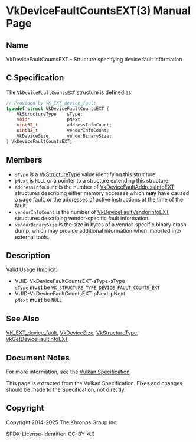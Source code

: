 # VkDeviceFaultCountsEXT(3) Manual Page

## Name

VkDeviceFaultCountsEXT - Structure specifying device fault information



## [](#_c_specification)C Specification

The `VkDeviceFaultCountsEXT` structure is defined as:

```c++
// Provided by VK_EXT_device_fault
typedef struct VkDeviceFaultCountsEXT {
    VkStructureType    sType;
    void*              pNext;
    uint32_t           addressInfoCount;
    uint32_t           vendorInfoCount;
    VkDeviceSize       vendorBinarySize;
} VkDeviceFaultCountsEXT;
```

## [](#_members)Members

- `sType` is a [VkStructureType](https://registry.khronos.org/vulkan/specs/latest/man/html/VkStructureType.html) value identifying this structure.
- `pNext` is `NULL` or a pointer to a structure extending this structure.
- `addressInfoCount` is the number of [VkDeviceFaultAddressInfoEXT](https://registry.khronos.org/vulkan/specs/latest/man/html/VkDeviceFaultAddressInfoEXT.html) structures describing either memory accesses which **may** have caused a page fault, or the addresses of active instructions at the time of the fault.
- `vendorInfoCount` is the number of [VkDeviceFaultVendorInfoEXT](https://registry.khronos.org/vulkan/specs/latest/man/html/VkDeviceFaultVendorInfoEXT.html) structures describing vendor-specific fault information.
- `vendorBinarySize` is the size in bytes of a vendor-specific binary crash dump, which may provide additional information when imported into external tools.

## [](#_description)Description

Valid Usage (Implicit)

- [](#VUID-VkDeviceFaultCountsEXT-sType-sType)VUID-VkDeviceFaultCountsEXT-sType-sType  
  `sType` **must** be `VK_STRUCTURE_TYPE_DEVICE_FAULT_COUNTS_EXT`
- [](#VUID-VkDeviceFaultCountsEXT-pNext-pNext)VUID-VkDeviceFaultCountsEXT-pNext-pNext  
  `pNext` **must** be `NULL`

## [](#_see_also)See Also

[VK\_EXT\_device\_fault](https://registry.khronos.org/vulkan/specs/latest/man/html/VK_EXT_device_fault.html), [VkDeviceSize](https://registry.khronos.org/vulkan/specs/latest/man/html/VkDeviceSize.html), [VkStructureType](https://registry.khronos.org/vulkan/specs/latest/man/html/VkStructureType.html), [vkGetDeviceFaultInfoEXT](https://registry.khronos.org/vulkan/specs/latest/man/html/vkGetDeviceFaultInfoEXT.html)

## [](#_document_notes)Document Notes

For more information, see the [Vulkan Specification](https://registry.khronos.org/vulkan/specs/latest/html/vkspec.html#VkDeviceFaultCountsEXT)

This page is extracted from the Vulkan Specification. Fixes and changes should be made to the Specification, not directly.

## [](#_copyright)Copyright

Copyright 2014-2025 The Khronos Group Inc.

SPDX-License-Identifier: CC-BY-4.0